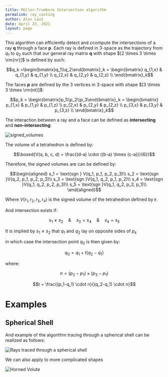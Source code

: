 ```yaml
---
title: Möller–Trumbore Intersection algorithm
permalink: ray_casting
author: Alex Laut
date: April 23, 2021
layout: page
---
```


This algorithm can efficiently detect and ccompute the intersections of a ray __q__ through a face __p__. Each ray is defined in 3-space as the trajectory from $q_1$ to $q_2$ such that our general ray matrix **q** with shape $[2 \times 3 \times \rm{nr}]$ is defined by such:

$$q_k =\begin{bmatrix}q_1\\q_2\end{bmatrix}_k = \begin{bmatrix}
q_{1,x} & q_{1,y} & q_{1,y} \\
q_{2,x} & q_{2,y} & q_{2,z} \\
\end{bmatrix}_k$$

The faces **p** are defined by the 3 vertices in 3-space with shape $[3 \times 3 \times \rm{nt}]$:

$$p_k = 
\begin{bmatrix}p_1\\p_2\\p_3\end{bmatrix}_k = \begin{bmatrix}
p_{1,x} & p_{1,y} & p_{1,z} \\
p_{2,x} & p_{2,y} & p_{2,z} \\
p_{3,x} & p_{3,y} & p_{3,z} \\
\end{bmatrix}_k$$

The interaction between a ray and a face can be defined as __intersecting__ and __non-intersecting__:

![signed_volumes](../assets/moller_trumbore.drawio.svg)

The volume of a tetrahedron is defined by:

$$\boxed{V(a, b, c, d) = \frac{(d-a) \cdot ((b-a) \times (c-a))}{6}}$$

Therefore, the signed volumes are can be defined by:

$$\begin{aligned}
s_1 = \text{sgn } V(q_1, p_1, p_2, p_3)\\
s_2 = \text{sgn }V(q_2, p_1, p_2, p_3)\\
s_3 = \text{sgn }V(q_1, q_2, p_1, p_2)\\
s_4 = \text{sgn }V(q_1, q_2, p_2, p_3)\\
s_5 = \text{sgn }V(q_1, q_2, p_3, p_1)\\
\end{aligned}$$

Where $V(r_1, r_2, r_3, r_4)$ is the signed volume of the tetrahedron defined by __r__.

And intersection exists if:

$$s_1 \neq s_2 \quad \& \quad s_3 = s_4 \quad \& \quad s_4 = s_5$$

It is implied by $s_1 \neq s_2$ that $q_1$ and $q_2$ lay on opposite sides of $p_k$

in which case the intersection point $q_0$ is then given by:

$$q_0 = q_1 + t (q_2-q_1)$$

where:

$$n = (p_2-p_1) \times (p_3-p_1)$$

$$t = \frac{(p_1-q_1) \cdot n}{(q_2-q_1) \cdot n}$$

# Examples

## Spherical Shell

And example of the algorithm tracing through a spherical shell can be realized as follows:

![Rays traced through a spherical shell](../assets/shell.png)

We can also apply to more complicated shapes

![Horned Volute](../assets/volute.png)